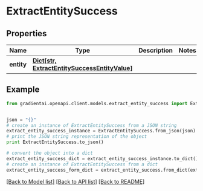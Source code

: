 # ExtractEntitySuccess


## Properties
Name | Type | Description | Notes
------------ | ------------- | ------------- | -------------
**entity** | [**Dict[str, ExtractEntitySuccessEntityValue]**](ExtractEntitySuccessEntityValue.md) |  | 

## Example

```python
from gradientai.openapi.client.models.extract_entity_success import ExtractEntitySuccess


json = "{}"
# create an instance of ExtractEntitySuccess from a JSON string
extract_entity_success_instance = ExtractEntitySuccess.from_json(json)
# print the JSON string representation of the object
print ExtractEntitySuccess.to_json()

# convert the object into a dict
extract_entity_success_dict = extract_entity_success_instance.to_dict()
# create an instance of ExtractEntitySuccess from a dict
extract_entity_success_form_dict = extract_entity_success.from_dict(extract_entity_success_dict)
```
[[Back to Model list]](../README.md#documentation-for-models) [[Back to API list]](../README.md#documentation-for-api-endpoints) [[Back to README]](../README.md)


